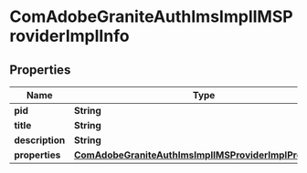 

# ComAdobeGraniteAuthImsImplIMSProviderImplInfo

## Properties

Name | Type | Description | Notes
------------ | ------------- | ------------- | -------------
**pid** | **String** |  |  [optional]
**title** | **String** |  |  [optional]
**description** | **String** |  |  [optional]
**properties** | [**ComAdobeGraniteAuthImsImplIMSProviderImplProperties**](ComAdobeGraniteAuthImsImplIMSProviderImplProperties.md) |  |  [optional]



